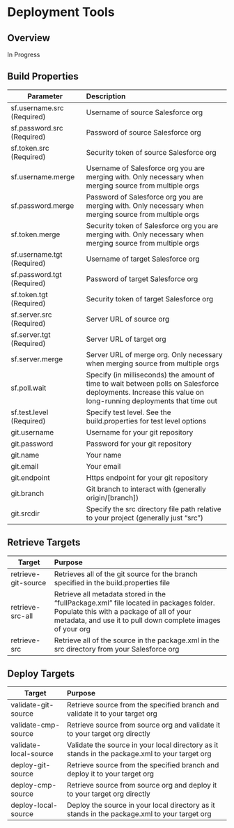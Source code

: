 # Deployment Tools

## Overview
In Progress

## Build Properties
| Parameter                  | Description                                                                                                                                                 | 
|----------------------------|:------------------------------------------------------------------------------------------------------------------------------------------------------------| 
| sf.username.src (Required) | Username of source Salesforce org                                                                                                                           | 
| sf.password.src (Required) | Password of source Salesforce org                                                                                                                           | 
| sf.token.src (Required)    | Security token of source Salesforce org                                                                                                                     | 
| sf.username.merge          | Username of Salesforce org you are merging with. Only necessary when merging source from multiple orgs                                                      | 
| sf.password.merge          | Password of Salesforce org you are merging with. Only necessary when merging source from multiple orgs                                                      | 
| sf.token.merge             | Security token of Salesforce org you are merging with. Only necessary when merging source from multiple orgs                                                | 
| sf.username.tgt (Required) | Username of target Salesforce org                                                                                                                           | 
| sf.password.tgt (Required) | Password of target Salesforce org                                                                                                                           | 
| sf.token.tgt (Required)    | Security token of target Salesforce org                                                                                                                     | 
| sf.server.src (Required)   | Server URL of source org                                                                                                                                    | 
| sf.server.tgt (Required)   | Server URL of target org                                                                                                                                    | 
| sf.server.merge            | Server URL of merge org. Only necessary when merging source from multiple orgs                                                                              | 
| sf.poll.wait               | Specify (in milliseconds) the amount of time to wait between polls on Salesforce deployments. Increase this value on long-running deployments that time out | 
| sf.test.level (Required)   | Specify test level. See the build.properties for test level options                                                                                         | 
| git.username               | Username for your git repository                                                                                                                            | 
| git.password               | Password for your git repository                                                                                                                            | 
| git.name                   | Your name                                                                                                                                                   | 
| git.email                  | Your email                                                                                                                                                  | 
| git.endpoint               | Https endpoint for your git repository                                                                                                                      | 
| git.branch                 | Git branch to interact with (generally origin/[branch])                                                                                                     | 
| git.srcdir                 | Specify the src directory file path relative to your project (generally just “src”)                                                                         | 

## Retrieve Targets
| Target              | Purpose                                                                                                                                                                                          | 
|---------------------|:-------------------------------------------------------------------------------------------------------------------------------------------------------------------------------------------------| 
| retrieve-git-source | Retrieves all of the git source for the branch specified in the build.properties file                                                                                                            | 
| retrieve-src-all    | Retrieve all metadata stored in the “fullPackage.xml” file located in packages folder. Populate this with a package of all of your metadata, and use it to pull down complete images of your org | 
| retrieve-src        | Retrieve all of the source in the package.xml in the src directory from your Salesforce org                                                                                                      | 

## Deploy Targets
| Target                | Purpose                                                                                        | 
|-----------------------|:-----------------------------------------------------------------------------------------------| 
| validate-git-source   | Retrieve source from the specified branch and validate it to your target org                   | 
| validate-cmp-source   | Retrieve source from source org and validate it to your target org directly                    | 
| validate-local-source | Validate the source in your local directory as it stands in the package.xml to your target org | 
| deploy-git-source     | Retrieve source from the specified branch and deploy it to your target org                     | 
| deploy-cmp-source     | Retrieve source from source org and deploy it to your target org directly                      | 
| deploy-local-source   | Deploy the source in your local directory as it stands in the package.xml to your target org   | 


